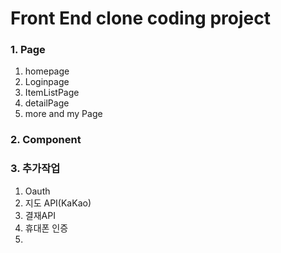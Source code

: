 # Front End clone coding project

### 1. Page

1. homepage
2. Loginpage
3. ItemListPage
4. detailPage
5. more and my Page

### 2. Component



###  3. 추가작업

1. Oauth
2. 지도 API(KaKao)
3. 결재API
4. 휴대폰 인증
5. 